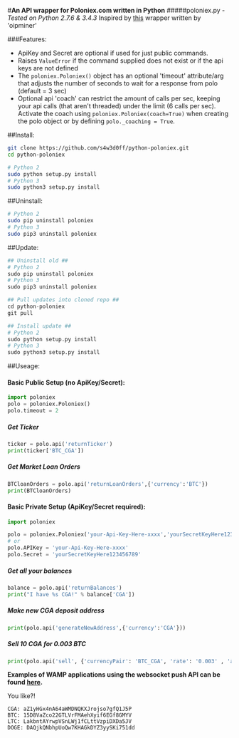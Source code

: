 #**An API wrapper for Poloniex.com written in Python**
#####poloniex.py - _Tested on Python 2.7.6 & 3.4.3_
Inspired by [this](http://pastebin.com/8fBVpjaj) wrapper written by 'oipminer'

###Features:
- ApiKey and Secret are optional if used for just public commands.
- Raises `ValueError` if the command supplied does not exist or if the api keys are not defined
- The `poloniex.Poloniex()` object has an optional 'timeout' attribute/arg that adjusts the number of seconds to wait for a response from polo (default = 3 sec)
- Optional api 'coach' can restrict the amount of calls per sec, keeping your api calls (that aren't threaded) under the limit (6 calls per sec). Activate the coach using `poloniex.Poloniex(coach=True)` when creating the polo object or by defining `polo._coaching = True`.


##Install:
```bash
git clone https://github.com/s4w3d0ff/python-poloniex.git
cd python-poloniex

# Python 2
sudo python setup.py install
# Python 3
sudo python3 setup.py install
```
##Uninstall:
```bash
# Python 2
sudo pip uninstall poloniex
# Python 3
sudo pip3 uninstall poloniex
```
##Update:
```python
## Uninstall old ##
# Python 2
sudo pip uninstall poloniex
# Python 3
sudo pip3 uninstall poloniex

## Pull updates into cloned repo ##
cd python-poloniex
git pull

## Install update ##
# Python 2
sudo python setup.py install
# Python 3
sudo python3 setup.py install
```

##Useage:
#### **Basic Public Setup (no ApiKey/Secret):**
```python
import poloniex
polo = poloniex.Poloniex()
polo.timeout = 2
```
##### Get Ticker
```python
ticker = polo.api('returnTicker')
print(ticker['BTC_CGA'])
```
##### Get Market Loan Orders
```python
BTCloanOrders = polo.api('returnLoanOrders',{'currency':'BTC'})
print(BTCloanOrders)
```

#### **Basic Private Setup (ApiKey/Secret required):**
```python
import poloniex

polo = poloniex.Poloniex('your-Api-Key-Here-xxxx','yourSecretKeyHere123456789', timeout=1)
# or
polo.APIKey = 'your-Api-Key-Here-xxxx'
polo.Secret = 'yourSecretKeyHere123456789'
```
##### Get all your balances
```python
balance = polo.api('returnBalances')
print("I have %s CGA!" % balance['CGA'])
```
##### Make new CGA deposit address
```python
print(polo.api('generateNewAddress',{'currency':'CGA'}))
```
##### Sell 10 CGA for 0.003 BTC
```python
print(polo.api('sell', {'currencyPair': 'BTC_CGA', 'rate': '0.003' , 'amount': '10' }))
```

**Examples of WAMP applications using the websocket push API can be found [here](https://github.com/s4w3d0ff/python-poloniex/tree/master/examples).**

You like?!
```
CGA: aZ1yHGx4nA64aWMDNQKXJrojso7gfQ1J5P
BTC: 15D8VaZco22GTLVrFMAehXyif6EGf8GMYV
LTC: LakbntAYrwpVSnLWj1fCLttVzpiDXDa5JV
DOGE: DAQjkQNbhpUoQw7KHAGkDYZ3yySKi751dd
```
